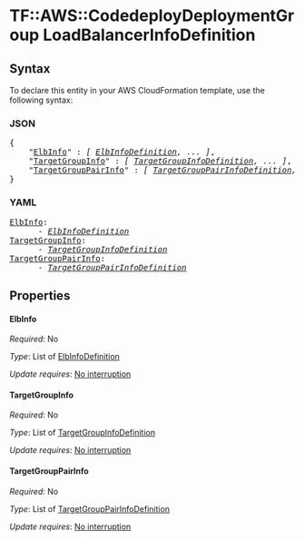 # TF::AWS::CodedeployDeploymentGroup LoadBalancerInfoDefinition

## Syntax

To declare this entity in your AWS CloudFormation template, use the following syntax:

### JSON

<pre>
{
    "<a href="#elbinfo" title="ElbInfo">ElbInfo</a>" : <i>[ <a href="elbinfodefinition.md">ElbInfoDefinition</a>, ... ]</i>,
    "<a href="#targetgroupinfo" title="TargetGroupInfo">TargetGroupInfo</a>" : <i>[ <a href="targetgroupinfodefinition.md">TargetGroupInfoDefinition</a>, ... ]</i>,
    "<a href="#targetgrouppairinfo" title="TargetGroupPairInfo">TargetGroupPairInfo</a>" : <i>[ <a href="targetgrouppairinfodefinition.md">TargetGroupPairInfoDefinition</a>, ... ]</i>
}
</pre>

### YAML

<pre>
<a href="#elbinfo" title="ElbInfo">ElbInfo</a>: <i>
      - <a href="elbinfodefinition.md">ElbInfoDefinition</a></i>
<a href="#targetgroupinfo" title="TargetGroupInfo">TargetGroupInfo</a>: <i>
      - <a href="targetgroupinfodefinition.md">TargetGroupInfoDefinition</a></i>
<a href="#targetgrouppairinfo" title="TargetGroupPairInfo">TargetGroupPairInfo</a>: <i>
      - <a href="targetgrouppairinfodefinition.md">TargetGroupPairInfoDefinition</a></i>
</pre>

## Properties

#### ElbInfo

_Required_: No

_Type_: List of <a href="elbinfodefinition.md">ElbInfoDefinition</a>

_Update requires_: [No interruption](https://docs.aws.amazon.com/AWSCloudFormation/latest/UserGuide/using-cfn-updating-stacks-update-behaviors.html#update-no-interrupt)

#### TargetGroupInfo

_Required_: No

_Type_: List of <a href="targetgroupinfodefinition.md">TargetGroupInfoDefinition</a>

_Update requires_: [No interruption](https://docs.aws.amazon.com/AWSCloudFormation/latest/UserGuide/using-cfn-updating-stacks-update-behaviors.html#update-no-interrupt)

#### TargetGroupPairInfo

_Required_: No

_Type_: List of <a href="targetgrouppairinfodefinition.md">TargetGroupPairInfoDefinition</a>

_Update requires_: [No interruption](https://docs.aws.amazon.com/AWSCloudFormation/latest/UserGuide/using-cfn-updating-stacks-update-behaviors.html#update-no-interrupt)

